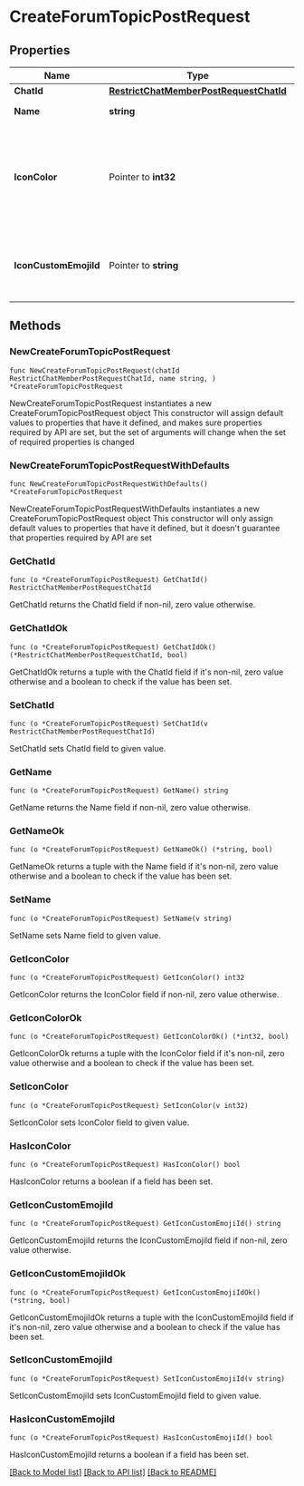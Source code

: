# CreateForumTopicPostRequest

## Properties

Name | Type | Description | Notes
------------ | ------------- | ------------- | -------------
**ChatId** | [**RestrictChatMemberPostRequestChatId**](RestrictChatMemberPostRequestChatId.md) |  | 
**Name** | **string** | Topic name, 1-128 characters | 
**IconColor** | Pointer to **int32** | Color of the topic icon in RGB format. Currently, must be one of 7322096 (0x6FB9F0), 16766590 (0xFFD67E), 13338331 (0xCB86DB), 9367192 (0x8EEE98), 16749490 (0xFF93B2), or 16478047 (0xFB6F5F) | [optional] 
**IconCustomEmojiId** | Pointer to **string** | Unique identifier of the custom emoji shown as the topic icon. Use [getForumTopicIconStickers](https://core.telegram.org/bots/api/#getforumtopiciconstickers) to get all allowed custom emoji identifiers. | [optional] 

## Methods

### NewCreateForumTopicPostRequest

`func NewCreateForumTopicPostRequest(chatId RestrictChatMemberPostRequestChatId, name string, ) *CreateForumTopicPostRequest`

NewCreateForumTopicPostRequest instantiates a new CreateForumTopicPostRequest object
This constructor will assign default values to properties that have it defined,
and makes sure properties required by API are set, but the set of arguments
will change when the set of required properties is changed

### NewCreateForumTopicPostRequestWithDefaults

`func NewCreateForumTopicPostRequestWithDefaults() *CreateForumTopicPostRequest`

NewCreateForumTopicPostRequestWithDefaults instantiates a new CreateForumTopicPostRequest object
This constructor will only assign default values to properties that have it defined,
but it doesn't guarantee that properties required by API are set

### GetChatId

`func (o *CreateForumTopicPostRequest) GetChatId() RestrictChatMemberPostRequestChatId`

GetChatId returns the ChatId field if non-nil, zero value otherwise.

### GetChatIdOk

`func (o *CreateForumTopicPostRequest) GetChatIdOk() (*RestrictChatMemberPostRequestChatId, bool)`

GetChatIdOk returns a tuple with the ChatId field if it's non-nil, zero value otherwise
and a boolean to check if the value has been set.

### SetChatId

`func (o *CreateForumTopicPostRequest) SetChatId(v RestrictChatMemberPostRequestChatId)`

SetChatId sets ChatId field to given value.


### GetName

`func (o *CreateForumTopicPostRequest) GetName() string`

GetName returns the Name field if non-nil, zero value otherwise.

### GetNameOk

`func (o *CreateForumTopicPostRequest) GetNameOk() (*string, bool)`

GetNameOk returns a tuple with the Name field if it's non-nil, zero value otherwise
and a boolean to check if the value has been set.

### SetName

`func (o *CreateForumTopicPostRequest) SetName(v string)`

SetName sets Name field to given value.


### GetIconColor

`func (o *CreateForumTopicPostRequest) GetIconColor() int32`

GetIconColor returns the IconColor field if non-nil, zero value otherwise.

### GetIconColorOk

`func (o *CreateForumTopicPostRequest) GetIconColorOk() (*int32, bool)`

GetIconColorOk returns a tuple with the IconColor field if it's non-nil, zero value otherwise
and a boolean to check if the value has been set.

### SetIconColor

`func (o *CreateForumTopicPostRequest) SetIconColor(v int32)`

SetIconColor sets IconColor field to given value.

### HasIconColor

`func (o *CreateForumTopicPostRequest) HasIconColor() bool`

HasIconColor returns a boolean if a field has been set.

### GetIconCustomEmojiId

`func (o *CreateForumTopicPostRequest) GetIconCustomEmojiId() string`

GetIconCustomEmojiId returns the IconCustomEmojiId field if non-nil, zero value otherwise.

### GetIconCustomEmojiIdOk

`func (o *CreateForumTopicPostRequest) GetIconCustomEmojiIdOk() (*string, bool)`

GetIconCustomEmojiIdOk returns a tuple with the IconCustomEmojiId field if it's non-nil, zero value otherwise
and a boolean to check if the value has been set.

### SetIconCustomEmojiId

`func (o *CreateForumTopicPostRequest) SetIconCustomEmojiId(v string)`

SetIconCustomEmojiId sets IconCustomEmojiId field to given value.

### HasIconCustomEmojiId

`func (o *CreateForumTopicPostRequest) HasIconCustomEmojiId() bool`

HasIconCustomEmojiId returns a boolean if a field has been set.


[[Back to Model list]](../README.md#documentation-for-models) [[Back to API list]](../README.md#documentation-for-api-endpoints) [[Back to README]](../README.md)


